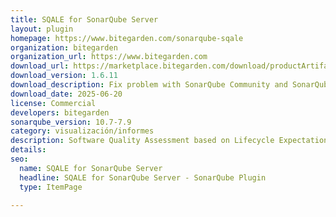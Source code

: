 ```yaml
---
title: SQALE for SonarQube Server
layout: plugin
homepage: https://www.bitegarden.com/sonarqube-sqale
organization: bitegarden
organization_url: https://www.bitegarden.com
download_url: https://marketplace.bitegarden.com/download/productArtifact?productName=bitegarden-sonarqube-sqale&productVersion=1.6.11&productFileExt=jar&customerEmail=sonarplugins@gmail.com&customerName=sonarqube&customerSurnames=marketplace&customerCompany=bitegarden
download_version: 1.6.11
download_description: Fix problem with SonarQube Community and SonarQube Server 2025.3
download_date: 2025-06-20
license: Commercial
developers: bitegarden
sonarqube_version: 10.7-7.9
category: visualización/informes
description: Software Quality Assessment based on Lifecycle Expectations is back to SonarQube! Track your technical debt with SQALE method
details: 
seo:
  name: SQALE for SonarQube Server
  headline: SQALE for SonarQube Server - SonarQube Plugin
  type: ItemPage

---
```


